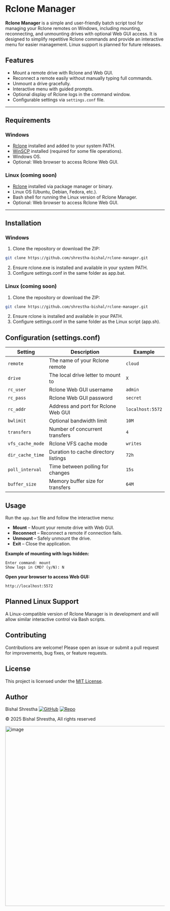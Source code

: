 # Rclone Manager

**Rclone Manager** is a simple and user-friendly batch script tool for managing your Rclone remotes on Windows, including mounting, reconnecting, and unmounting drives with optional Web GUI access. It is designed to simplify repetitive Rclone commands and provide an interactive menu for easier management. Linux support is planned for future releases.

## Features
- Mount a remote drive with Rclone and Web GUI.  
- Reconnect a remote easily without manually typing full commands.  
- Unmount a drive gracefully.  
- Interactive menu with guided prompts.  
- Optional display of Rclone logs in the command window.  
- Configurable settings via `settings.conf` file.  
---

## Requirements
### Windows
- [Rclone](https://rclone.org/downloads/) installed and added to your system PATH.  
- [WinSCP](https://winscp.net/) installed (required for some file operations).  
- Windows OS.  
- Optional: Web browser to access Rclone Web GUI.  

### Linux (coming soon)
- [Rclone](https://rclone.org/downloads/) installed via package manager or binary.  
- Linux OS (Ubuntu, Debian, Fedora, etc.).  
- Bash shell for running the Linux version of Rclone Manager.  
- Optional: Web browser to access Rclone Web GUI.  

---

## Installation
### Windows
1. Clone the repository or download the ZIP:
```bash
git clone https://github.com/shrestha-bishal/rclone-manager.git
```
2. Ensure rclone.exe is installed and available in your system PATH.
3. Configure settings.conf in the same folder as app.bat.

### Linux (coming soon)
1. Clone the repository or download the ZIP:
```bash
git clone https://github.com/shrestha-bishal/rclone-manager.git
```
2. Ensure rclone is installed and available in your PATH.
3. Configure settings.conf in the same folder as the Linux script (app.sh).

## Configuration (settings.conf)
| Setting          | Description                          | Example          |
| ---------------- | ------------------------------------ | ---------------- |
| `remote`         | The name of your Rclone remote       | `cloud`          |
| `drive`          | The local drive letter to mount to   | `X`              |
| `rc_user`        | Rclone Web GUI username              | `admin`          |
| `rc_pass`        | Rclone Web GUI password              | `secret`         |
| `rc_addr`        | Address and port for Rclone Web GUI  | `localhost:5572` |
| `bwlimit`        | Optional bandwidth limit             | `10M`            |
| `transfers`      | Number of concurrent transfers       | `4`              |
| `vfs_cache_mode` | Rclone VFS cache mode                | `writes`         |
| `dir_cache_time` | Duration to cache directory listings | `72h`            |
| `poll_interval`  | Time between polling for changes     | `15s`            |
| `buffer_size`    | Memory buffer size for transfers     | `64M`            |

## Usage
Run the `app.bat` file and follow the interactive menu:
- **Mount** – Mount your remote drive with Web GUI.  
- **Reconnect** – Reconnect a remote if connection fails.  
- **Unmount** – Safely unmount the drive.  
- **Exit** – Close the application.  

**Example of mounting with logs hidden:**
```
Enter command: mount
Show logs in CMD? (y/N): N
```

**Open your browser to access Web GUI:**
```
http://localhost:5572
```

## Planned Linux Support
A Linux-compatible version of Rclone Manager is in development and will allow similar interactive control via Bash scripts.

## Contributing
Contributions are welcome! Please open an issue or submit a pull request for improvements, bug fixes, or feature requests.

## License
This project is licensed under the [MIT License](./LICENSE).

## Author
Bishal Shrestha 
[![GitHub](https://img.shields.io/badge/GitHub-Profile-black?logo=github)](https://github.com/shrestha-bishal)
[![Repo](https://img.shields.io/badge/Repository-GitHub-black?logo=github)](https://github.com/shrestha-bishal/rclone-manager)

© 2025 Bishal Shrestha, All rights reserved

<img width="1061" height="567" alt="image" src="https://github.com/user-attachments/assets/cedf51a2-516c-45e6-b145-97125e1ff4a0" />

